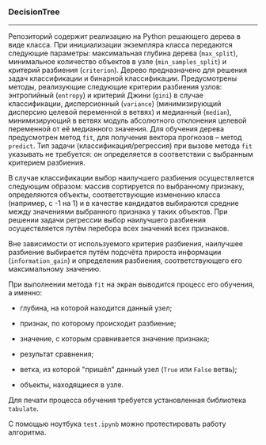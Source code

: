 ### DecisionTree
---

Репозиторий содержит реализацию на Python решающего дерева в виде класса. При инициализации экземпляра класса передаются следующие параметры: максимальная глубина дерева (`max_split`), минимальное количество объектов в узле (`min_samples_split`) и критерий разбиения (`criterion`). Дерево предназначено для решения задач классификации и бинарной классификации. Предусмотрены методы, реализующие следующие критерии разбиения узлов: энтропийный (`entropy`) и критерий Джини (`gini`) в случае классификации, дисперсионный (`variance`) (минимизирующий дисперсию целевой переменной в ветвях) и медианный (`median`), минимизирующий в ветвях модуль абсолютного отклонения целевой переменной от её медианного значения. Для обучения дерева предусмотрен метод `fit`, для получения вектора прогнозов – метод `predict`. Тип задачи (классификация/регрессия) при вызове метода `fit` указывать не требуется: он определяется в соответствии с выбранным критерием разбиения.

В случае классификации выбор наилучшего разбиения осуществляется следующим образом: массив сортируется по выбранному признаку, определяются объекты, соответствующие изменению класса (например, с -1 на 1) и в качестве кандидатов выбираются средние между значениями выбранного признака у таких объектов. При решении задачи регрессии выбор наилучшего разбиения осуществляется путём перебора всех значений всех признаков. 

Вне зависимости от используемого критерия разбиения, наилучшее разбиение выбирается путём подсчёта прироста информации (`information_gain`) и определения разбиения, соответствующего его максимальному значению.

При выполнении метода `fit` на экран выводится процесс его обучения, а именно:

- глубина, на которой находится данный узел;

- признак, по которому происходит разбиение;

- значение, с которым сравнивается значение признака;

- результат сравнения;

- ветка, из которой "пришёл" данный узел (`True` или `False` ветвь);

- объекты, находящиеся в узле.

Для печати процесса обучения требуется установленная библиотека `tabulate`.

С помощью ноутбука `test.ipynb` можно протестировать работу алгоритма.  

